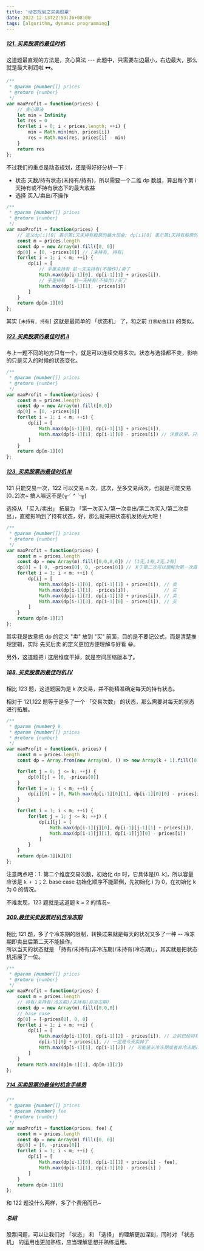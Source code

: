 ```yaml
---
title: '动态规划之买卖股票'
date: 2022-12-13T22:59:36+08:00
tags: [algorithm, dynamic programming]
---
```


##### [121. 买卖股票的最佳时机](https://leetcode.cn/problems/best-time-to-buy-and-sell-stock/)

这道题最直观的方法是，贪心算法 --- 此题中，只需要左边最小，右边最大，那么就是最大利润啦 🕶。

```JavaScript
/**
 * @param {number[]} prices
 * @return {number}
 */
var maxProfit = function(prices) {
    // 贪心算法
    let min = Infinity
    let res = 0
    for(let i = 0; i < prices.length; ++i) {
        min = Math.min(min, prices[i])
        res = Math.max(res, prices[i] - min)
    }
    return res
};
```

不过我们的重点是动态规划，还是得好好分析一下：

- 状态 天数/持有状态(未持有/持有)，所以需要一个二维 dp 数组，算出每个第 i 天持有或不持有状态下的最大收益
- 选择 买入/卖出/不操作

```JavaScript
/**
 * @param {number[]} prices
 * @return {number}
 */
var maxProfit = function(prices) {
    // 定义dp[i][0] 表示第i天未持有股票的最大现金; dp[i][0] 表示第i天持有股票的最大现金
    const m = prices.length
    const dp = new Array(m).fill([0, 0])
    dp[0] = [0, -prices[0]] // [未持有, 持有]
    for(let i = 1; i < m; ++i) {
        dp[i] = [
            // 手里未持有 前一天未持有(不操作)/卖了
            Math.max(dp[i-1][0], dp[i-1][1] + prices[i]),
            // 手里持有   前一天持有(不操作)/买了
            Math.max(dp[i-1][1], -prices[i])
        ]
    }
    return dp[m-1][0]
};
```

其实 `[未持有, 持有]` 这就是最简单的 「状态机」 了，和之前 `打家劫舍III` 的类似。

##### [122.买卖股票的最佳时机 II](https://leetcode.cn/problems/best-time-to-buy-and-sell-stock-ii/)

与上一题不同的地方只有一个，就是可以连续交易多次。状态与选择都不变，影响的只是买入的时候的状态变化。

```JavaScript
/**
 * @param {number[]} prices
 * @return {number}
 */
var maxProfit = function(prices) {
    const m = prices.length
    const dp = new Array(m).fill([0,0])
    dp[0] = [0, -prices[0]]
    for(let i = 1; i < m; ++i) {
        dp[i] = [
            Math.max(dp[i-1][0], dp[i-1][1] + prices[i]),
            Math.max(dp[i-1][1], dp[i-1][0] - prices[i]) // 注意这里，只交易一次，一定是-prices[i] 交易多次就要受到上一次未持有买入的情况了
        ]
    }
    return dp[m-1][0]
};
```

##### [123. 买卖股票的最佳时机 III](https://leetcode.cn/problems/best-time-to-buy-and-sell-stock-iii/description/)

121 只能交易一次，122 可以交易 n 次，这次，至多交易两次，也就是可能交易[0..2]次~ 搞人嘛这不是(╥╯^╰╥)

选择从 「买入/卖出」 拓展为 「第一次买入/第一次卖出/第二次买入/第二次卖出」，直接影响到了持有状态，好，那么就来把状态机发扬光大吧！

```JavaScript
/**
 * @param {number[]} prices
 * @return {number}
 */
var maxProfit = function(prices) {
    const m = prices.length
    const dp = new Array(m).fill([0,0,0,0]) // [1无,1有,2无,2有]
    dp[0] = [ 0, -prices[0], 0, -prices[0]] // 关于第二次可以理解为第一次直接买完后卖掉了
    for(let i = 1; i < m; ++i) {
        dp[i] = [
            Math.max(dp[i-1][0], dp[i-1][1] + prices[i]), // 卖
            Math.max(dp[i-1][1], -prices[i]),             // 买
            Math.max(dp[i-1][2], dp[i-1][3] + prices[i]), // 卖
            Math.max(dp[i-1][3], dp[i-1][0] - prices[i]), // 买
        ]
    }
    return dp[m-1][2]
};
```

其实我是故意把 dp 的定义 "卖" 放到 "买" 前面，目的是不要记公式，而是清楚推理逻辑，实际 先买后卖 的定义更加方便理解与好看 😁。

另外，这道题把 i 这层维度干掉，就是空间压缩版本了。

##### [188. 买卖股票的最佳时机 IV](https://leetcode.cn/problems/best-time-to-buy-and-sell-stock-iv/)

相比 123 题，这道题因为是 k 次交易，并不能精准确定每天的持有状态。

相对于 121,122 题等于是多了一个 「交易次数」 的状态，那么需要对每天的状态进行拓展。

```JavaScript
/**
 * @param {number} k
 * @param {number[]} prices
 * @return {number}
 */
var maxProfit = function(k, prices) {
    const m = prices.length
    const dp = Array.from(new Array(m), () => new Array(k + 1).fill([0, 0]))

    for(let j = 0; j <= k; ++j) {
        dp[0][j] = [0, -prices[0]]
    }
    for(let i = 1; i < m; ++i) {
        dp[i][0] = [0, Math.max(dp[i-1][0][1], dp[i-1][0][0] - prices[i])]
    }

    for(let i = 1; i < m; ++i) {
        for(let j = 1; j <= k; ++j) {
            dp[i][j] = [
                Math.max(dp[i-1][j][0], dp[i-1][j-1][1] + prices[i]),
                Math.max(dp[i-1][j][1], dp[i-1][j][0] - prices[i])
            ]
        }
    }
    return dp[m-1][k][0]
};
```

注意两点吧：1. 第二个维度交易次数，初始化 dp 时，它具体是[0..k]，所以容量应该是 `k + 1`；2. base case 初始化顺序不能颠倒，先初始化 i 为 0，在初始化 k 为 0 的情况。

不难发现，123 题就是这道题 k = 2 的情况~

##### [309.最佳买卖股票时机含冷冻期](https://leetcode.cn/problems/best-time-to-buy-and-sell-stock-with-cooldown/)

相比 121 题，多了个冷冻期的限制，转换过来就是每天的状况又多了一种 -- 冷冻期即卖出后第二天不能操作。  
所以当天的状态就是 「持有/未持有(非冷冻期)/未持有(冷冻期)」，其实就是把状态机拓展了一位。

```JavaScript
/**
 * @param {number[]} prices
 * @return {number}
 */
var maxProfit = function(prices) {
    const m = prices.length
    // 持有/未持有(冷冻期)/未持有(非冷冻期)
    const dp = new Array(m).fill([0,0,0])
    // base case
    dp[0] = [-prices[0], 0, 0]
    for(let i = 1; i < m; ++i) {
        dp[i] = [
            Math.max(dp[i-1][0], dp[i-1][2] - prices[i]), // 之前已经持有或者从非冷冻期卖出
            dp[i-1][0] + prices[i], // 一定是今天卖掉了
            Math.max(dp[i-1][1], dp[i-1][2]) // 可能是从冷冻期或者非冷冻期过来的
        ]
    }
    return Math.max(dp[m-1][1], dp[m-1][2])
};
```

##### [714.买卖股票的最佳时机含手续费](https://leetcode.cn/problems/best-time-to-buy-and-sell-stock-with-transaction-fee/)

```JavaScript
/**
 * @param {number[]} prices
 * @param {number} fee
 * @return {number}
 */
var maxProfit = function(prices, fee) {
    const m = prices.length
    const dp = new Array(m).fill([0, 0])
    dp[0] = [0, -prices[0]]
    for(let i = 1; i < m; ++i) {
        dp[i] = [
            Math.max(dp[i-1][0], dp[i-1][1] + prices[i] - fee),
            Math.max(dp[i-1][1], dp[i-1][0] - prices[i] )
        ]
    }
    return dp[m-1][0]
};
```

和 122 题没什么两样，多了个费用而已~

##### 总结

股票问题，可以让我们对 「状态」 和 「选择」 的理解更加深刻，同时对 「状态机」 的运用也更加熟练，应当理解思想并熟练运用。
